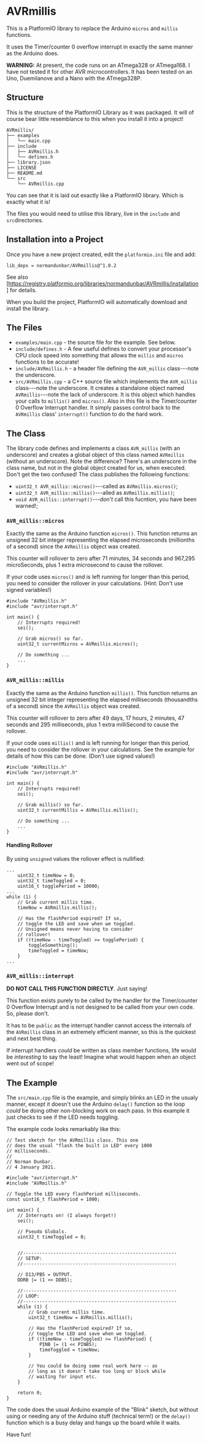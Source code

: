 # AVRmillis

This is a PlatformIO library to replace the Arduino `micros` and `millis` functions. 

It uses the Timer/counter 0 overflow interrupt in exactly the same manner as the Arduino does.

**WARNING:** At present, the code runs on an ATmega328 or ATmega168. I have not tested it for other AVR microcontrollers. It has been tested on an Uno, Duemilanove and a Nano with the ATmega328P.

## Structure

This is the structure of the PlatformIO Library as it was packaged. It will of course bear little resemblance to this when you install it into a project!

```
AVRmillis/
├── examples
│   └── main.cpp
├── include
│   ├── AVRmillis.h
│   └── defines.h
├── library.json
├── LICENSE
├── README.md
└── src
    └── AVRmillis.cpp
```

You can see that it is laid out exactly like a PlatformIO library. Which is exactly what it is!

The files you would need to utilise this library, live in the `include` and `src`directories.

## Installation into a Project

Once you have a new project created, edit the `platformio.ini` file and add:

```
lib_deps = normandunbar/AVRmillis@^1.0.2

```

See also [https://registry.platformio.org/libraries/normandunbar/AVRmillis/installation] for details.

When you build the project, PlatformIO will automatically download and install the library.



## The Files

* `examples/main.cpp` - the source file for the example. See below.
* `include/defines.h` - A few useful defines to convert your processor's CPU clock speed into something that allows the `millis` and `micros` functions to be accurate!
* `include/AVRmillis.h` - a header file defining the `AVR_millis` class---note the underscore.
* `src/AVRmillis.cpp` - a C++ source file which implements the `AVR_millis` class---note the underscore. It creates a standalone object named `AVRmillis`---note the lack of underscore. It is this object which handles your calls to `millis()` and `micros()`.
   Also in this file is the Timer/counter 0 Overflow Interrupt handler. It simply passes control back to the `AVRmillis` class' `interrupt()` function to do the hard work.

## The Class

The library code defines and implements a class `AVR_millis` (with an underscore) and creates a global object of this class named `AVRmillis` (without an underscore). Note the difference? There's an underscore in the class name, but not in the global object created for us, when executed. Don't get the two confused! The class publishes the following functions:

* `uint32_t AVR_millis::micros()`---called as `AVRmillis.micros()`;
* `uint32_t AVR_millis::millis()`---alled as `AVRmillis.millis()`;
* `void AVR_millis::interrupt()`---*don't* call this fucntion, you have been warned!;


### `AVR_millis::micros`

Exactly the same as the Arduino function `micros()`. This function returns an unsigned 32 bit integer representing the elapsed microseconds (millionths of a second) since the `AVRmillis` object was created.

This counter will rollover to zero after 71 minutes, 34 seconds and 967,295 microSeconds, plus 1 extra microsecond to cause the rollover.

If your code uses `micros()` and is left running for longer than this period, you need to consider the rollover in your calculations. (Hint: Don't use signed variables!)

```
#include "AVRmillis.h"
#include "avr/interrupt.h"

int main() {
    // Interrupts required!
    sei();

    // Grab micros() so far.
    uint32_t currentMicros = AVRmillis.micros();

    // Do something ...
    ...
}
```


### `AVR_millis::millis`

Exactly the same as the Arduino function `millis()`. This function returns an unsigned 32 bit integer representing the elapsed milliseconds (thousandths of a second) since the `AVRmillis` object was created.

This counter will rollover to zero after 49 days, 17 hours, 2 minutes, 47 seconds and 295 milliseconds, plus 1 extra milliSecond to cause the rollover.

If your code uses `millis()` and is left running for longer than this period, you need to consider the rollover in your calculations. See the example for details of how this can be done. (Don't use signed values!)

```
#include "AVRmillis.h"
#include "avr/interrupt.h"

int main() {
    // Interrupts required!
    sei();

    // Grab millis() so far.
    uint32_t currentMillis = AVRmillis.millis();

    // Do something ...
    ...
}
```
#### Handling Rollover

By using `unsigned` values the rollover effect is nullified:

```
...
    uint32_t timeNow = 0;
    uint32_t timeToggled = 0;
    uint16_t togglePeriod = 10000;
...
while (1) {
    // Grab current millis time.
    timeNow = AVRmillis.millis();

    // Has the flashPeriod expired? If so,
    // toggle the LED and save when we toggled.
    // Unsigned means never having to consider
    // rollover!
    if ((timeNow - timeToggled) >= togglePeriod) {
        toggleSomething();
        timeToggled = timeNow;
    }
...
```

### `AVR_millis::interrupt`

**DO NOT CALL THIS FUNCTION DIRECTLY**. Just saying!

This function exists purely to be called by the handler for the Timer/counter 0 Overflow Interrupt and is not designed to be called from your own code. So, please don't.

It has to be `public` as the interrupt handler cannot access the internals of the `AVRmillis` class in an extremely efficient manner, so this is the quickest and next best thing.

If interrupt handlers *could* be written as class member functions, life would be *interesting* to say the least! Imagine what would happen when an object went out of scope!


## The Example

The `src/main.cpp` file is the example, and simply blinks an LED in the usualy manner, except it doesn't use the Arduino `delay()` function so the loop *could* be doing other non-blocking work on each pass. In this example it just checks to see if the LED needs toggling.

The example code looks remarkably like this:

```
// Test sketch for the AVRmillis class. This one
// does the usual "flash the built in LED" every 1000
// milliseconds.
//
// Norman Dunbar.
// 4 January 2021.

#include "avr/interrupt.h"
#include "AVRmillis.h"

// Toggle the LED every flashPeriod milliseconds.
const uint16_t flashPeriod = 1000;

int main() {
    // Interrupts on! (I always forget!)
    sei();

    // Pseudo Globals.
    uint32_t timeToggled = 0;


    //--------------------------------------------------------
    // SETUP:
    //--------------------------------------------------------

    // D13/PB5 = OUTPUT.
    DDRB |= (1 << DDB5);

    //--------------------------------------------------------
    // LOOP:
    //--------------------------------------------------------
    while (1) {
        // Grab current millis time.
        uint32_t timeNow = AVRmillis.millis();

        // Has the flashPeriod expired? If so,
        // toggle the LED and save when we toggled.
        if ((timeNow - timeToggled) >= flashPeriod) {
            PINB |= (1 << PINB5);
            timeToggled = timeNow;
        }

        // You could be doing some real work here -- as
        // long as it doesn't take too long or block while
        // waiting for input etc.
    }

    return 0;
}
```

The code does the usual Arduino example of the "Blink" sketch, but without using or needing any of the Arduino stuff (technical term!) or the `delay()` function which is a busy delay and hangs up the board while it waits.



Have fun!
